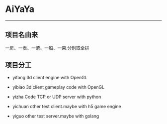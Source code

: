 # AiYaYa 

--------------

## 项目名由来
一房、一表、一渣、一船、一果.分别取全拼   

## 项目分工

- yifang
3d client engine with OpenGL

- yibiao
3d client gameplay code with OpenGL

- yizha
Code TCP or UDP server with python

- yichuan 
other test client.maybe with h5 game engine

- yiguo 
other test server.maybe with golang


